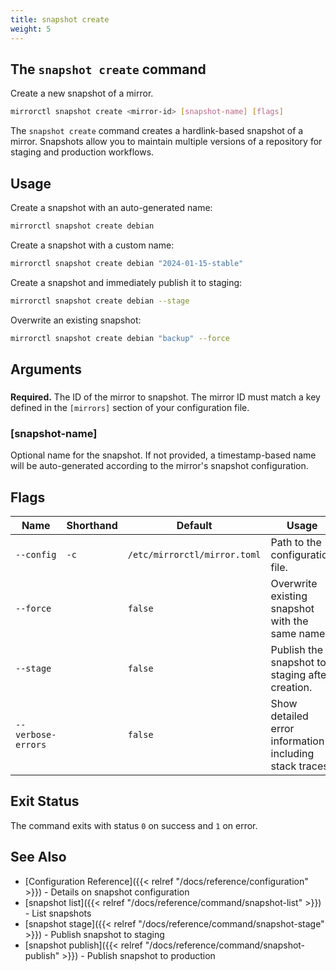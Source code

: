 ```yaml
---
title: snapshot create
weight: 5
---
```


## The `snapshot create` command

Create a new snapshot of a mirror.

```bash
mirrorctl snapshot create <mirror-id> [snapshot-name] [flags]
```

The `snapshot create` command creates a hardlink-based snapshot of a mirror. Snapshots allow you
to maintain multiple versions of a repository for staging and production workflows.

## Usage

Create a snapshot with an auto-generated name:
```bash
mirrorctl snapshot create debian
```

Create a snapshot with a custom name:
```bash
mirrorctl snapshot create debian "2024-01-15-stable"
```

Create a snapshot and immediately publish it to staging:
```bash
mirrorctl snapshot create debian --stage
```

Overwrite an existing snapshot:
```bash
mirrorctl snapshot create debian "backup" --force
```

## Arguments

### <mirror-id>

**Required.** The ID of the mirror to snapshot. The mirror ID must match a key defined in the
`[mirrors]` section of your configuration file.

### [snapshot-name]

Optional name for the snapshot. If not provided, a timestamp-based name will be auto-generated
according to the mirror's snapshot configuration.

## Flags

| Name | Shorthand | Default | Usage |
|------|-----------|---------|-------|
| `--config` | `-c` | `/etc/mirrorctl/mirror.toml` | Path to the configuration file. |
| `--force` | | `false` | Overwrite existing snapshot with the same name. |
| `--stage` | | `false` | Publish the snapshot to staging after creation. |
| `--verbose-errors` | | `false` | Show detailed error information including stack traces. |

## Exit Status

The command exits with status `0` on success and `1` on error.

## See Also

- [Configuration Reference]({{< relref "/docs/reference/configuration" >}}) - Details on snapshot
  configuration
- [snapshot list]({{< relref "/docs/reference/command/snapshot-list" >}}) - List snapshots
- [snapshot stage]({{< relref "/docs/reference/command/snapshot-stage" >}}) - Publish snapshot to
  staging
- [snapshot publish]({{< relref "/docs/reference/command/snapshot-publish" >}}) - Publish snapshot
  to production
